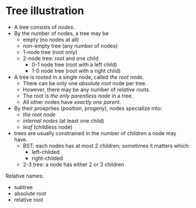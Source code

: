 # Tree illustration



- A tree consists of *nodes*.
- By the number of nodes, a tree may be
  - empty (no nodes at all)
  - non-empty tree (any number of nodes)
  - 1-node tree (root only)
  - 2-node tree: root and one child
    - 0-1 node tree (root with a left child)
    - 1-0 node tree (root with a right child)
- A tree is rooted in a single node, called *the root node*.
  - There can be only one *absolute root* node per tree.
  - However, there may be any number of *relative roots*.
  - The root is *the only parentless node* in a tree.
  - All other nodes have *exactly one parent*.
- By their proeprties (position, progeny), nodes specialize into:
  - *the root node*
  - *internal nodes* (at least one child)
  - *leaf* (childless node)
- trees are usually constrained in the number of children a node may have.
  - BST: each nodes has at most 2 children; sometimes it matters which:
    - left-childed
    - right-childed
  - 2-3 tree: a node has either 2 or 3 children

Relative names:
- subtree
- absolute root
- relative root
